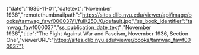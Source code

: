 {"date":"1936-11-01","datetext":"November 1936","remotethumbnailpath":"https://sites.dlib.nyu.edu/viewer/api/image/books/tamwag_fawf000037/1/full/250,/0/default.jpg","ss_book_identifier":"tamwag_fawf000037","ss_publication_date_text":"November 1936","title":"The Fight Against War and Fascism, November 1936, Section One","viewerURL":"https://sites.dlib.nyu.edu/viewer/books/tamwag_fawf000037"}